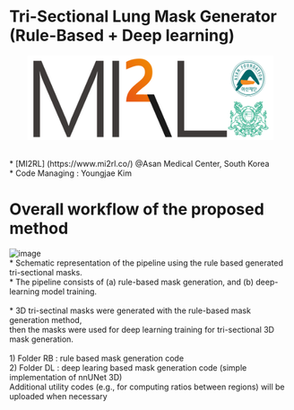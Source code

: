 # Tri-Sectional Lung Mask Generator (Rule-Based + Deep learning)

<p align="center"><img src='./MI2RL_logo.png' width="440" height="150"></p>

<br>
* [MI2RL] (https://www.mi2rl.co/) @Asan Medical Center, South Korea
<br>
* Code Managing : Youngjae Kim
<br>

<h1>
Overall workflow of the proposed method
</h1>

<img width="1488" height="898" alt="image" src="https://github.com/user-attachments/assets/a8322f9f-ee23-454f-ad09-de97a69332d7" />

<br>
* Schematic representation of the pipeline using the rule based generated tri-sectional masks. 
<br>* The pipeline consists of (a) rule-based mask generation, and (b) deep-learning model training.
<br>
<br> * 3D tri-sectinal masks were generated with the rule-based mask generation method, 
<br>then the masks were used for deep learning training for tri-sectional 3D mask generation.

<br>
<br> 1) Folder RB : rule based mask generation code
<br> 2) Folder DL : deep learing based mask generation code (simple implementation of nnUNet 3D)
<br> Additional utility codes (e.g., for computing ratios between regions) will be uploaded when necessary
